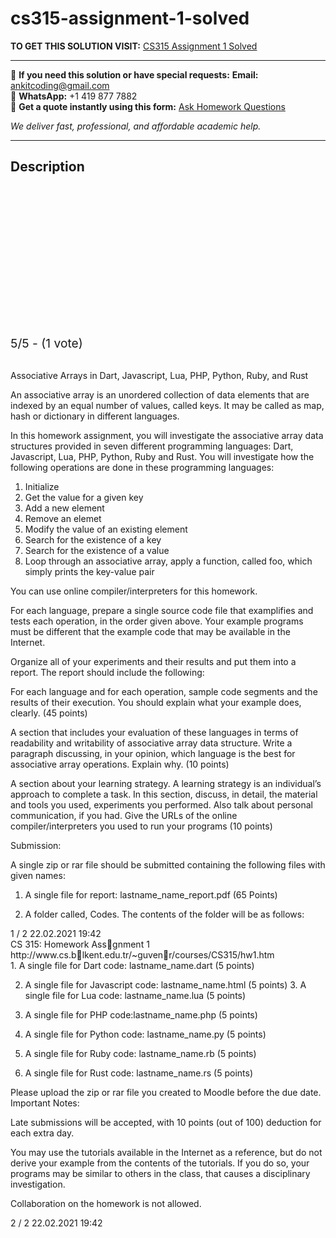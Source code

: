 # cs315-assignment-1-solved
**TO GET THIS SOLUTION VISIT:** [CS315 Assignment 1 Solved](https://www.ankitcodinghub.com/product/cs315-assignment-1-solved/)


---

📩 **If you need this solution or have special requests:** **Email:** ankitcoding@gmail.com  
📱 **WhatsApp:** +1 419 877 7882  
📄 **Get a quote instantly using this form:** [Ask Homework Questions](https://www.ankitcodinghub.com/services/ask-homework-questions/)

*We deliver fast, professional, and affordable academic help.*

---

<h2>Description</h2>



<div class="kk-star-ratings kksr-auto kksr-align-center kksr-valign-top" data-payload="{&quot;align&quot;:&quot;center&quot;,&quot;id&quot;:&quot;99743&quot;,&quot;slug&quot;:&quot;default&quot;,&quot;valign&quot;:&quot;top&quot;,&quot;ignore&quot;:&quot;&quot;,&quot;reference&quot;:&quot;auto&quot;,&quot;class&quot;:&quot;&quot;,&quot;count&quot;:&quot;1&quot;,&quot;legendonly&quot;:&quot;&quot;,&quot;readonly&quot;:&quot;&quot;,&quot;score&quot;:&quot;5&quot;,&quot;starsonly&quot;:&quot;&quot;,&quot;best&quot;:&quot;5&quot;,&quot;gap&quot;:&quot;4&quot;,&quot;greet&quot;:&quot;Rate this product&quot;,&quot;legend&quot;:&quot;5\/5 - (1 vote)&quot;,&quot;size&quot;:&quot;24&quot;,&quot;title&quot;:&quot;CS315 Assignment 1 Solved&quot;,&quot;width&quot;:&quot;138&quot;,&quot;_legend&quot;:&quot;{score}\/{best} - ({count} {votes})&quot;,&quot;font_factor&quot;:&quot;1.25&quot;}">

<div class="kksr-stars">

<div class="kksr-stars-inactive">
            <div class="kksr-star" data-star="1" style="padding-right: 4px">


<div class="kksr-icon" style="width: 24px; height: 24px;"></div>
        </div>
            <div class="kksr-star" data-star="2" style="padding-right: 4px">


<div class="kksr-icon" style="width: 24px; height: 24px;"></div>
        </div>
            <div class="kksr-star" data-star="3" style="padding-right: 4px">


<div class="kksr-icon" style="width: 24px; height: 24px;"></div>
        </div>
            <div class="kksr-star" data-star="4" style="padding-right: 4px">


<div class="kksr-icon" style="width: 24px; height: 24px;"></div>
        </div>
            <div class="kksr-star" data-star="5" style="padding-right: 4px">


<div class="kksr-icon" style="width: 24px; height: 24px;"></div>
        </div>
    </div>

<div class="kksr-stars-active" style="width: 138px;">
            <div class="kksr-star" style="padding-right: 4px">


<div class="kksr-icon" style="width: 24px; height: 24px;"></div>
        </div>
            <div class="kksr-star" style="padding-right: 4px">


<div class="kksr-icon" style="width: 24px; height: 24px;"></div>
        </div>
            <div class="kksr-star" style="padding-right: 4px">


<div class="kksr-icon" style="width: 24px; height: 24px;"></div>
        </div>
            <div class="kksr-star" style="padding-right: 4px">


<div class="kksr-icon" style="width: 24px; height: 24px;"></div>
        </div>
            <div class="kksr-star" style="padding-right: 4px">


<div class="kksr-icon" style="width: 24px; height: 24px;"></div>
        </div>
    </div>
</div>


<div class="kksr-legend" style="font-size: 19.2px;">
            5/5 - (1 vote)    </div>
    </div>
<div class="page" title="Page 1">
<div class="section">
<div class="layoutArea">
<div class="column">
&nbsp;

Associative Arrays in Dart, Javascript, Lua, PHP, Python, Ruby, and Rust

An associative array is an unordered collection of data elements that are indexed by an equal number of values, called keys. It may be called as map, hash or dictionary in different languages.

In this homework assignment, you will investigate the associative array data structures provided in seven different programming languages: Dart, Javascript, Lua, PHP, Python, Ruby and Rust. You will investigate how the following operations are done in these programming languages:

<ol>
<li>Initialize</li>
<li>Get the value for a given key</li>
<li>Add a new element</li>
<li>Remove an elemet</li>
<li>Modify the value of an existing element</li>
<li>Search for the existence of a key</li>
<li>Search for the existence of a value</li>
<li>Loop through an associative array, apply a function, called foo, which simply prints the key-value
pair
</li>
</ol>
You can use online compiler/interpreters for this homework.

For each language, prepare a single source code file that examplifies and tests each operation, in the order given above. Your example programs must be different that the example code that may be available in the Internet.

Organize all of your experiments and their results and put them into a report. The report should include the following:

For each language and for each operation, sample code segments and the results of their execution. You should explain what your example does, clearly. (45 points)

A section that includes your evaluation of these languages in terms of readability and writability of associative array data structure. Write a paragraph discussing, in your opinion, which language is the best for associative array operations. Explain why. (10 points)

A section about your learning strategy. A learning strategy is an individual’s approach to complete a task. In this section, discuss, in detail, the material and tools you used, experiments you performed. Also talk about personal communication, if you had. Give the URLs of the online compiler/interpreters you used to run your programs (10 points)

Submission:

A single zip or rar file should be submitted containing the following files with given names:

1. A single file for report: lastname_name_report.pdf (65 Points)

2. A folder called, Codes. The contents of the folder will be as follows:

</div>
</div>
</div>
<div class="layoutArea">
<div class="column">
1 / 2 22.02.2021 19:42

</div>
</div>
</div>
<div class="page" title="Page 2">
<div class="layoutArea">
<div class="column">
CS 315: Homework Ass􏰀gnment 1 http://www.cs.b􏰀lkent.edu.tr/~guven􏰀r/courses/CS315/hw1.htm

</div>
</div>
<div class="section">
<div class="layoutArea">
<div class="column">
1. A single file for Dart code: lastname_name.dart (5 points)

2. A single file for Javascript code: lastname_name.html (5 points) 3. A single file for Lua code: lastname_name.lua (5 points)

4. A single file for PHP code:lastname_name.php (5 points)

5. A single file for Python code: lastname_name.py (5 points)

6. A single file for Ruby code: lastname_name.rb (5 points)

7. A single file for Rust code: lastname_name.rs (5 points)

Please upload the zip or rar file you created to Moodle before the due date. Important Notes:

Late submissions will be accepted, with 10 points (out of 100) deduction for each extra day.

You may use the tutorials available in the Internet as a reference, but do not derive your example from the contents of the tutorials. If you do so, your programs may be similar to others in the class, that causes a disciplinary investigation.

Collaboration on the homework is not allowed.

</div>
</div>
</div>
<div class="layoutArea">
<div class="column">
2 / 2 22.02.2021 19:42

</div>
</div>
</div>
